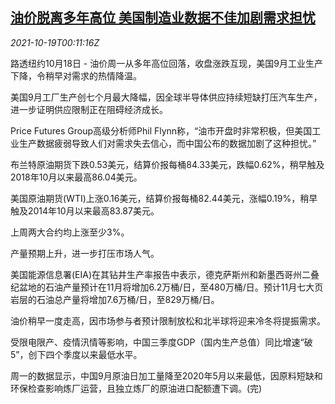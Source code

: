 <!--1634603462000-->
[油价脱离多年高位 美国制造业数据不佳加剧需求担忧](https://cn.reuters.com/article/oil-close-1018-mon-idCNKBS2H9008)
------

<div><i>2021-10-19T00:11:16Z</i></div><p>路透纽约10月18日 - 油价周一从多年高位回落，收盘涨跌互现，美国9月工业生产下降，令稍早对需求的热情降温。</p><p>美国9月工厂生产创七个月最大降幅，因全球半导体供应持续短缺打压汽车生产，进一步证明供应限制正在阻碍经济成长。</p><p>Price Futures Group高级分析师Phil Flynn称，“油市开盘时非常积极，但美国工业生产数据疲弱导致人们对需求失去信心，而中国公布的数据加剧了这种担忧。”</p><p>布兰特原油期货下跌0.53美元，结算价报每桶84.33美元，跌幅0.62%，稍早触及2018年10月以来最高86.04美元。</p><p>美国原油期货(WTI)上涨0.16美元，结算价报每桶82.44美元，涨幅0.19%，稍早触及2014年10月以来最高83.87美元。</p><p>上周两大合约均上涨至少3%。</p><p>产量预期上升，进一步打压市场人气。</p><p>美国能源信息署(EIA)在其钻井生产率报告中表示，德克萨斯州和新墨西哥州二叠纪盆地的石油产量预计在11月将增加6.2万桶/日，至480万桶/日。预计11月七大页岩层的石油总产量将增加7.6万桶/日，至829万桶/日。</p><p>油价稍早一度走高，因市场参与者预计限制放松和北半球将迎来冷冬将提振需求。</p><p>受限电限产、疫情汛情等影响，中国三季度GDP（国内生产总值）同比增速“破5”，创下四个季度以来最低水平。</p><p>周一的数据显示，中国9月原油日加工量降至2020年5月以来最低，因原料短缺和环保检查影响炼厂运营，且独立炼厂的原油进口配额遭下调。(完)</p>
